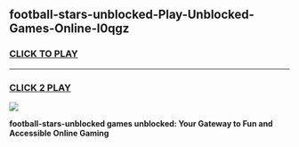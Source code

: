 
## football-stars-unblocked-Play-Unblocked-Games-Online-l0qgz
<h3>
<a href="https://premium76.site?title=football-stars-unblocked&ref=25A">CLICK TO PLAY</a></h3>
<hr>

<h3>
<a href="https://premium76.site?title=football-stars-unblocked&ref=25A">CLICK 2 PLAY</a>
  
</h3>

<a href="https://premium76.site?title=football-stars-unblocked&ref=25A"><img src="https://clearcache.store/games.png"></a>


**football-stars-unblocked games unblocked: Your Gateway to Fun and Accessible Online Gaming**
